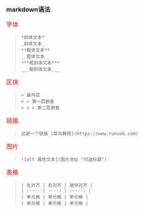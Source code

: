 ### markdown语法

<span style="color: red;font-size: 16px">字体</span>

> ```
> *斜体文本*
> _斜体文本_
> **粗体文本**
> __粗体文本__
> ***粗斜体文本***
> ___粗斜体文本___
> ```



<span style="color: red;font-size: 16px">区块</span>

> ```
> > 最外层
> > > 第一层嵌套
> > > > 第二层嵌套
> ```



<span style="color: red;font-size: 16px">链接</span>

>```
>这是一个链接 [菜鸟教程](https://www.runoob.com)
>```



<span style="color: red;font-size: 16px">图片</span>

> ```
> ![alt 属性文本](图片地址 "可选标题")
> ```



<span style="color: red;font-size: 16px">表格</span>

> ```
> | 左对齐 | 右对齐 | 居中对齐 |
> | :-----| ----: | :----: |
> | 单元格 | 单元格 | 单元格 |
> | 单元格 | 单元格 | 单元格 |
> ```